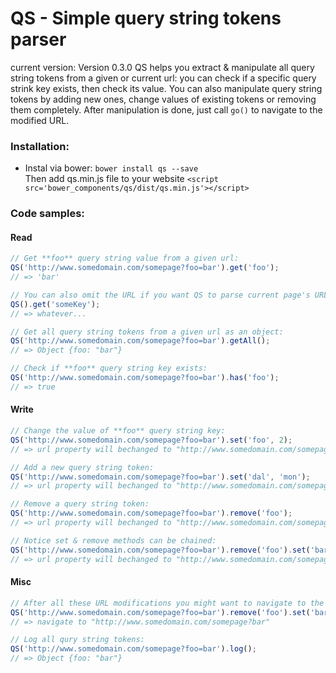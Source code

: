 # QS - Simple query string tokens parser
current version: Version 0.3.0
QS helps you extract & manipulate all query string tokens from a given or current url: you can check if a specific query strink key exists, then check its value.
You can also manipulate query string tokens by adding new ones, change values of existing tokens or removing them completely. After manipulation is done, just call `go()` to navigate to the modified URL.

### Installation:
* Instal via bower: `bower install qs --save`  
Then add qs.min.js file to your website `<script src='bower_components/qs/dist/qs.min.js'></script>`

### Code samples:

#### Read
```javascript
// Get **foo** query string value from a given url:
QS('http://www.somedomain.com/somepage?foo=bar').get('foo');
// => 'bar'

// You can also omit the URL if you want QS to parse current page's URL:
QS().get('someKey');
// => whatever...

// Get all query string tokens from a given url as an object:
QS('http://www.somedomain.com/somepage?foo=bar').getAll();
// => Object {foo: "bar"}

// Check if **foo** query string key exists:
QS('http://www.somedomain.com/somepage?foo=bar').has('foo');
// => true
```

#### Write
```javascript
// Change the value of **foo** query string key:
QS('http://www.somedomain.com/somepage?foo=bar').set('foo', 2);
// => url property will bechanged to "http://www.somedomain.com/somepage?foo=2"

// Add a new query string token:
QS('http://www.somedomain.com/somepage?foo=bar').set('dal', 'mon');
// => url property will bechanged to "http://www.somedomain.com/somepage?foo=bar&dal=mon"

// Remove a query string token:
QS('http://www.somedomain.com/somepage?foo=bar').remove('foo');
// => url property will bechanged to "http://www.somedomain.com/somepage"

// Notice set & remove methods can be chained:
QS('http://www.somedomain.com/somepage?foo=bar').remove('foo').set('bar');
// => url property will bechanged to "http://www.somedomain.com/somepage?bar"
```

#### Misc
```javascript
// After all these URL modifications you might want to navigate to the new URL; just call `go`:
QS('http://www.somedomain.com/somepage?foo=bar').remove('foo').set('bar').go();
// => navigate to "http://www.somedomain.com/somepage?bar"

// Log all qury string tokens:
QS('http://www.somedomain.com/somepage?foo=bar').log();
// => Object {foo: "bar"}
```
